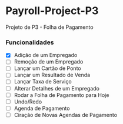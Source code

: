 # Payroll-Project-P3
Projeto de P3 - Folha de Pagamento

### Funcionalidades
- [x] Adição de um Empregado
- [ ] Remoção de um Empregado
- [ ] Lançar um Cartão de Ponto
- [ ] Lançar um Resultado de Venda
- [ ] Lançar Taxa de Serviço
- [ ] Alterar Detalhes de um Empregado
- [ ] Rodar a Folha de Pagamento para Hoje
- [ ] Undo/Redo
- [ ] Agenda de Pagamento
- [ ] Ciração de Novas Agendas de Pagamento
